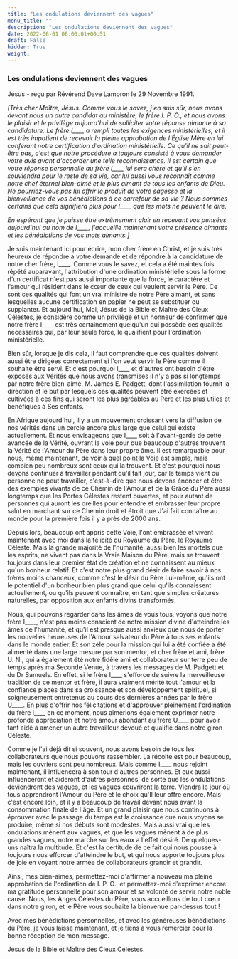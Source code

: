 ```yaml
---
title: "Les ondulations deviennent des vagues"
menu_title: ""
description: "Les ondulations deviennent des vagues"
date: 2022-06-01 06:00:01+00:51
draft: False
hidden: True
weight:
---
```

### Les ondulations deviennent des vagues

Jésus - reçu par Révérend Dave Lampron le 29 Novembre 1991.

*[Très cher Maître, Jésus. Comme vous le savez, j'en suis sûr, nous avons devant nous un autre candidat au ministère, le frère I. P. O., et nous avons le plaisir et le privilège aujourd'hui de solliciter votre réponse aimante à sa candidature. Le frère I____ a rempli toutes les exigences ministérielles, et il est très impatient de recevoir la pleine approbation de l'Église Mère en lui conférant notre certification d'ordination ministérielle. Ce qu'il ne sait peut-être pas, c'est que notre procédure a toujours consisté à vous demander votre avis avant d'accorder une telle reconnaissance. Il est certain que votre réponse personnelle au frère I____ lui sera chère et qu'il s'en souviendra pour le reste de sa vie, car lui aussi vous reconnaît comme notre chef éternel bien-aimé et le plus aimant de tous les enfants de Dieu. Ne pourriez-vous pas lui offrir le produit de votre sagesse et la bienveillance de vos bénédictions à ce carrefour de sa vie ? Nous sommes certains que cela signifiera plus pour I____ que les mots ne peuvent le dire.*

*En espérant que je puisse être extrêmement clair en recevant vos pensées aujourd'hui au nom de I____, j'accueille maintenant votre présence aimante et les bénédictions de vos mots aimants.]*

Je suis maintenant ici pour écrire, mon cher frère en Christ, et je suis très heureux de répondre à votre demande et de répondre à la candidature de notre cher frère, I____. Comme vous le savez, et cela a été maintes fois répété auparavant, l'attribution d'une ordination ministérielle sous la forme d'un certificat n'est pas aussi importante que la force, le caractère et l'amour qui résident dans le cœur de ceux qui veulent servir le Père. Ce sont ces qualités qui font un vrai ministre de notre Père aimant, et sans lesquelles aucune certification en papier ne peut se substituer ou supplanter. Et aujourd'hui, Moi, Jésus de la Bible et Maître des Cieux Célestes, je considère comme un privilège et un honneur de confirmer que notre frère I____ est très certainement quelqu'un qui possède ces qualités nécessaires qui, par leur seule force, le qualifient pour l'ordination ministérielle.

Bien sûr, lorsque je dis cela, il faut comprendre que ces qualités doivent aussi être dirigées correctement si l'on veut servir le Père comme il souhaite être servi. Et c'est pourquoi I____ et d'autres ont besoin d'être exposés aux Vérités que nous avons transmises il n'y a pas si longtemps par notre frère bien-aimé, M. James E. Padgett, dont l'assimilation fournit la direction et le but par lesquels ces qualités peuvent être exercées et cultivées à ces fins qui seront les plus agréables au Père et les plus utiles et bénéfiques à Ses enfants.

En Afrique aujourd'hui, il y a un mouvement croissant vers la diffusion de nos vérités dans un cercle encore plus large que celui qui existe actuellement. Et nous envisageons que I____ soit à l'avant-garde de cette avancée de la Vérité, ouvrant la voie pour que beaucoup d'autres trouvent la Vérité de l'Amour du Père dans leur propre âme. Il est remarquable pour nous, même maintenant, de voir à quel point la Voie est simple, mais combien peu nombreux sont ceux qui la trouvent. Et c'est pourquoi nous devons continuer à travailler pendant qu'il fait jour, car le temps vient où personne ne peut travailler, c'est-à-dire que nous devons énoncer et être des exemples vivants de ce Chemin de l'Amour et de la Grâce du Père aussi longtemps que les Portes Célestes restent ouvertes, et pour autant de personnes qui auront les oreilles pour entendre et embrasser leur propre salut en marchant sur ce Chemin droit et étroit que J'ai fait connaître au monde pour la première fois il y a près de 2000 ans.

Depuis lors, beaucoup ont appris cette Voie, l'ont embrassée et vivent maintenant avec moi dans la félicité du Royaume du Père, le Royaume Céleste. Mais la grande majorité de l'humanité, aussi bien les mortels que les esprits, ne vivent pas dans la Vraie Maison du Père, mais se trouvent toujours dans leur premier état de création et ne connaissent au mieux qu'un bonheur relatif. Et c'est notre plus grand désir de faire savoir à nos frères moins chanceux, comme c'est le désir du Père Lui-même, qu'ils ont le potentiel d'un bonheur bien plus grand que celui qu'ils connaissent actuellement, ou qu'ils peuvent connaître, en tant que simples créatures naturelles, par opposition aux enfants divins transformés.

Nous, qui pouvons regarder dans les âmes de vous tous, voyons que notre frère I____, n'est pas moins conscient de notre mission divine d'atteindre les âmes de l'humanité, et qu'il est presque aussi anxieux que nous de porter les nouvelles heureuses de l'Amour salvateur du Père à tous ses enfants dans le monde entier. Et son zèle pour la mission qui lui a été confiée a été alimenté dans une large mesure par son mentor, et cher frère et ami, frère U. N., qui a également été notre fidèle ami et collaborateur sur terre peu de temps après ma Seconde Venue, à travers les messages de M. Padgett et du Dr Samuels. En effet, si le frère I____ s'efforce de suivre la merveilleuse tradition de ce mentor et frère, il aura vraiment mérité tout l'amour et la confiance placés dans sa croissance et son développement spirituel, si soigneusement entretenus au cours des dernières années par le frère U____. En plus d'offrir nos félicitations et d'approuver pleinement l'ordination du frère I____ en ce moment, nous aimerions également exprimer notre profonde appréciation et notre amour abondant au frère U____ pour avoir tant aidé à amener un autre travailleur dévoué et qualifié dans notre giron Céleste.

Comme je l'ai déjà dit si souvent, nous avons besoin de tous les collaborateurs que nous pouvons rassembler. La récolte est pour beaucoup, mais les ouvriers sont peu nombreux. Mais comme I____ nous rejoint maintenant, il influencera à son tour d'autres personnes. Et eux aussi influenceront et aideront d'autres personnes, de sorte que les ondulations deviendront des vagues, et les vagues couvriront la terre. Viendra le jour où tous apprendront l'Amour du Père et le choix qu'Il leur offre encore. Mais c'est encore loin, et il y a beaucoup de travail devant nous avant la consommation finale de l'âge. Et un grand plaisir que nous continuons à éprouver avec le passage du temps est la croissance que nous voyons se produire, même si nos débuts sont modestes. Mais aussi vrai que les ondulations mènent aux vagues, et que les vagues mènent à de plus grandes vagues, notre marche sur les eaux a l'effet désiré. De quelques-uns naîtra la multitude. Et c'est la certitude de ce fait qui nous pousse à toujours nous efforcer d'atteindre le but, et qui nous apporte toujours plus de joie en voyant notre armée de collaborateurs grandir et grandir.

Ainsi, mes bien-aimés, permettez-moi d'affirmer à nouveau ma pleine approbation de l'ordination de I. P. O., et permettez-moi d'exprimer encore ma gratitude personnelle pour son amour et sa volonté de servir notre noble cause. Nous, les Anges Célestes du Père, vous accueillons de tout cœur dans notre giron, et le Père vous souhaite la bienvenue par-dessus tout !

Avec mes bénédictions personnelles, et avec les généreuses bénédictions du Père, je vous laisse maintenant, et je tiens à vous remercier pour la bonne réception de mon message.

Jésus de la Bible et Maître des Cieux Célestes.